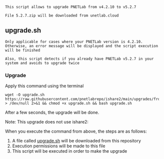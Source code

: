 ```linux
This script allows to upgrade PNETLab from v4.2.10 to v5.2.7

File 5.2.7.zip will be downloaded from unetlab.cloud
```
## upgrade.sh

`Only applicable for cases where your PNETLab version is 4.2.10. Otherwise, an error message will be displayed and the script execution will be finished`

`Also, this script detects if you already have PNETLab v5.2.7 in your system and avoids to upgrade twice`

### Upgrade
Apply this command using the terminal
```linux
wget -O upgrade.sh https://raw.githubusercontent.com/pnetlabrepo/ishare2/main/upgrades/from_4.2.10_to_5.2.7/upgrade.sh > /dev/null 2>&1 && chmod +x upgrade.sh && bash upgrade.sh
```

After a few seconds, the upgrade will be done.

Note: This upgrade does not use ishare2:

When you execute the command from above, the steps are as follows:

1) A file called [upgrade.sh](https://raw.githubusercontent.com/pnetlabrepo/ishare2/main/upgrades/from_4.2.10_to_5.2.7/upgrade.sh) will be downloaded from this repository
2) Execution permissions will be made to this file
3) This script will be executed in order to make the upgrade
